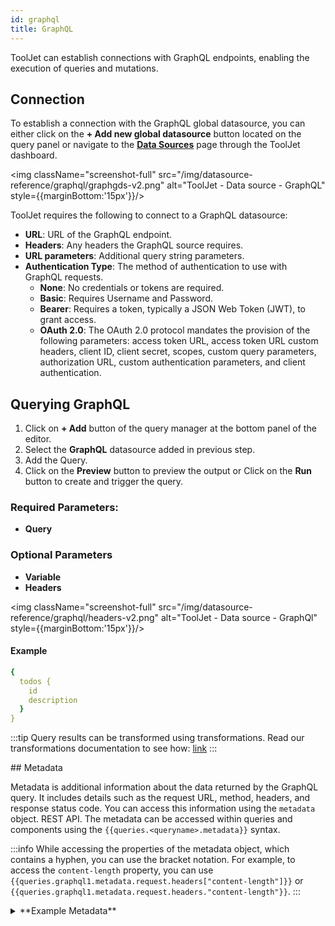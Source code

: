 ```yaml
---
id: graphql
title: GraphQL
---
```


ToolJet can establish connections with GraphQL endpoints, enabling the execution of queries and mutations.

<div style={{paddingTop:'24px'}}>

## Connection

To establish a connection with the GraphQL global datasource, you can either click on the **+ Add new global datasource** button located on the query panel or navigate to the **[Data Sources](/docs/data-sources/overview)** page through the ToolJet dashboard.

<div style={{textAlign: 'center'}}>

<img className="screenshot-full" src="/img/datasource-reference/graphql/graphgds-v2.png" alt="ToolJet - Data source - GraphQL" style={{marginBottom:'15px'}}/>

</div>

ToolJet requires the following to connect to a GraphQL datasource:

- **URL**: URL of the GraphQL endpoint.
- **Headers**: Any headers the GraphQL source requires.
- **URL parameters**: Additional query string parameters.
- **Authentication Type**: The method of authentication to use with GraphQL requests.
  - **None**: No credentials or tokens are required.
  - **Basic**: Requires Username and Password.
  - **Bearer**: Requires a token, typically a JSON Web Token (JWT), to grant access.
  - **OAuth 2.0**: The OAuth 2.0 protocol mandates the provision of the following parameters: access token URL, access token URL custom headers, client ID, client secret, scopes, custom query parameters, authorization URL, custom authentication parameters, and client authentication.

</div>

<div style={{paddingTop:'24px'}}>

## Querying GraphQL

1. Click on **+ Add** button of the query manager at the bottom panel of the editor.
2. Select the **GraphQL** datasource added in previous step.
3. Add the Query.
4. Click on the **Preview** button to preview the output or Click on the **Run** button to create and trigger the query.

### Required Parameters:
- **Query**

### Optional Parameters
- **Variable**
- **Headers**

<div style={{textAlign: 'center'}}>

<img className="screenshot-full" src="/img/datasource-reference/graphql/headers-v2.png" alt="ToolJet - Data source - GraphQl" style={{marginBottom:'15px'}}/>

</div>

#### Example
```yaml
{
  todos {
    id
    description
  }
}
```

:::tip
Query results can be transformed using transformations. Read our transformations documentation to see how: [link](/docs/tutorial/transformations)
:::

</div>
## Metadata

Metadata is additional information about the data returned by the GraphQL query. It includes details such as the request URL, method, headers, and response status code. You can access this information using the `metadata` object. REST API. The metadata can be accessed within queries and components using the `{{queries.<queryname>.metadata}}` syntax.

:::info
While accessing the properties of the metadata object, which contains a hyphen, you can use the bracket notation. For example, to access the `content-length` property, you can use `{{queries.graphql1.metadata.request.headers["content-length"]}}` or `{{queries.graphql1.metadata.request.headers."content-length"}}`.
:::

<details>
<summary>**Example Metadata**</summary>

```json
{
  "request": {
    "url": "https://swapi-graphql.netlify.app/.netlify/functions/index?testParam=valueParam",
    "method": "POST",
    "headers": {
      "user-agent": "got (https://github.com/sindresorhus/got)",
      "header1key": "Header1value",
      "content-type": "application/json",
      "content-length": "275",
      "accept-encoding": "gzip, deflate, br"
    },
    "params": {
      "testParam": "valueParam"
    }
  },
  "response": {
    "statusCode": 200,
    "headers": {
      "access-control-allow-origin": "*",
      "age": "0",
      "cache-control": "no-cache",
      "cache-status": ""Netlify Durable"; fwd=method, "Netlify Edge"; fwd=method",
      "content-encoding": "br",
      "content-length": "840",
      "content-type": "application/json; charset=utf-8",
      "date": "Fri, 13 Sep 2024 06:38:27 GMT",
      "etag": "W/"18ad-ZANyCoLSJjHWg3k1SaMp6gH/gdQ"",
      "netlify-vary": "query",
      "server": "[REDACTED]",
      "strict-transport-security": "max-age=31536000; includeSubDomains; preload",
      "vary": "Accept-Encoding",
      "x-nf-request-id": "01J7N1NG25V8Q9GY51RH11ACTN",
      "x-powered-by": "Express",
      "connection": "close"
    }
  }
}
```
</details>
